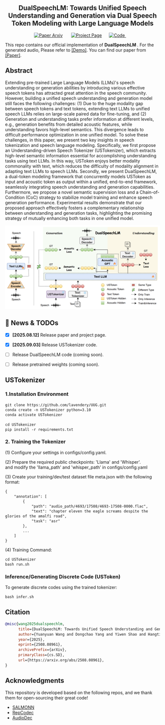 <p align="center">

  <h2 align="center"> DualSpeechLM: Towards Unified Speech Understanding and Generation via Dual Speech Token Modeling with Large Language Models </h2>
  <p align="center">
        <a href="https://arxiv.org/abs/2508.08961">
        <img src='https://img.shields.io/badge/arXiv-red' alt='Paper Arxiv'></a> &nbsp; &nbsp;  &nbsp; 
        <a href='https://lavendery.github.io/Unified-Understanding-and-Generalization-Demo/'>
        <img src='https://img.shields.io/badge/Project_Page-green' alt='Project Page'></a> &nbsp;&nbsp; &nbsp; 
        <a href="https://github.com/lavendery/UUG">
          <img src="https://img.shields.io/badge/Code-black?logo=github&logoColor=white" alt="Code">
        </a>&nbsp;&nbsp; &nbsp; 
  </p>
    </p>

This repo contains our official implementation of <strong> DualSpeechLM </strong>. For the generated audio, Please refer to [[Demo]](https://lavendery.github.io/Unified-Understanding-and-Generalization-Demo/). You can find our paper from [[Paper]](https://arxiv.org/abs/2508.08961).

## Abstract
Extending pre-trained Large Language Models (LLMs)'s speech understanding or generation abilities by introducing various effective speech tokens has attracted great attention in the speech community. However, building a unified speech understanding and generation model still faces the following challenges: (1) Due to the huge modality gap between speech tokens and text tokens, extending text LLMs to unified speech LLMs relies on large-scale paired data for fine-tuning, and (2) Generation and understanding tasks prefer information at different levels, e.g., generation benefits from detailed acoustic features, while understanding favors high-level semantics. This divergence leads to difficult performance optimization in one unified model. To solve these challenges, in this paper, we present two key insights in speech tokenization and speech language modeling. Specifically, we first propose an Understanding-driven Speech Tokenizer (USTokenizer), which extracts high-level semantic information essential for accomplishing understanding tasks using text LLMs. In this way, USToken enjoys better modality commonality with text, which reduces the difficulty of modality alignment in adapting text LLMs to speech LLMs. Secondly, we present DualSpeechLM, a dual-token modeling framework that concurrently models USToken as input and acoustic token as output within a unified, end-to-end framework, seamlessly integrating speech understanding and generation capabilities. Furthermore, we propose a novel semantic supervision loss and a Chain-of-Condition (CoC) strategy to stabilize model training and enhance speech generation performance. Experimental results demonstrate that our proposed approach effectively fosters a complementary relationship between understanding and generation tasks, highlighting the promising strategy of mutually enhancing both tasks in one unified model.
<p align="center">
<!-- <img src="figs/USTokenizer.png"/> -->
<img src="figs/DualSpeechLM.png"/>
</p>

## 📣 News & TODOs
- [x] **[2025.08.12]** Release paper and project page.
- [x] **[2025.09.03]** Release USTokenizer code.
- [ ] Release DualSpeechLM code (coming soon).
- [ ] Release pretrained weights (coming soon).


## USTokenizer
### 1.Installation Environment
```
git clone https://github.com/lavendery/UUG.git
conda create -n USTokenizer python=3.10
conda activate USTokenizer

cd USTokenizer
pip install -r requirements.txt
```
### 2. Training the Tokenizer
(1) Configure your settings in configs/config.yaml.

(2) Prepare the required public checkpoints: 'Llama' and 'Whisper'.  
  and modify the 'llama_path' and 'whisper_path' in configs/config.yaml

(3) Create your training/dev/test dataset file meta.json with the following format:
```
{
    "annotation": [
        {
            "path": "audio_path/4693/17508/4693-17508-0000.flac",
            "text": "chapter eleven the eagle screams despite the glories of the amalfi road",
            "task": "asr"
        },
        ...
    ]
}
```
(4) Training Command:
```
cd USTokenizer
bash run.sh
```

### Inference/Generating Discrete Code (USToken)
To generate discrete codes using the trained tokenizer:
```
bash infer.sh
```

## Citation
```bibtex
@misc{wang2025dualspeechlm,
      title={DualSpeechLM: Towards Unified Speech Understanding and Generation via Dual Speech Token Modeling with Large Language Models}, 
      author={Yuanyuan Wang and Dongchao Yang and Yiwen Shao and Hangting Chen and Jiankun Zhao and Zhiyong Wu and Helen Meng and Xixin Wu},
      year={2025},
      eprint={2508.08961},
      archivePrefix={arXiv},
      primaryClass={cs.SD},
      url={https://arxiv.org/abs/2508.08961}, 
}
```

## Acknowledgments
This repository is developed based on the following repos, and we thank them for open-sourcing their great code!
* [SALMONN](https://github.com/bytedance/SALMONN/tree/salmonn)
* [RepCodec](https://github.com/mct10/RepCodec)
* [AudioDec](https://github.com/facebookresearch/AudioDec/tree/main)
